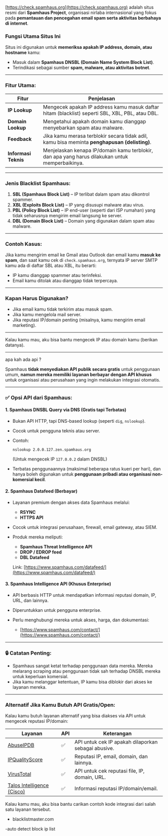 [https://check.spamhaus.org](https://check.spamhaus.org) adalah situs resmi dari **Spamhaus Project**, organisasi nirlaba internasional yang fokus pada **pemantauan dan pencegahan email spam serta aktivitas berbahaya di internet**.

### Fungsi Utama Situs Ini

Situs ini digunakan untuk **memeriksa apakah IP address, domain, atau hostname** kamu:

* Masuk dalam **Spamhaus DNSBL (Domain Name System Block List)**.
* Terindikasi sebagai sumber **spam, malware, atau aktivitas botnet**.

---

### Fitur Utama:

| Fitur                | Penjelasan                                                                                      |
| -------------------- | ----------------------------------------------------------------------------------------------- |
| **IP Lookup**        | Mengecek apakah IP address kamu masuk daftar hitam (blacklist) seperti SBL, XBL, PBL, atau DBL. |
| **Domain Lookup**    | Mengetahui apakah domain kamu dianggap menyebarkan spam atau malware.                           |
| **Feedback**         | Jika kamu merasa terblokir secara tidak adil, kamu bisa meminta **penghapusan (delisting)**.    |
| **Informasi Teknis** | Menjelaskan kenapa IP/domain kamu terblokir, dan apa yang harus dilakukan untuk memperbaikinya. |

---

### Jenis Blacklist Spamhaus:

1. **SBL (Spamhaus Block List)** – IP terlibat dalam spam atau dikontrol spammer.
2. **XBL (Exploits Block List)** – IP yang disusupi malware atau virus.
3. **PBL (Policy Block List)** – IP end-user (seperti dari ISP rumahan) yang tidak seharusnya mengirim email langsung ke server.
4. **DBL (Domain Block List)** – Domain yang digunakan dalam spam atau malware.

---

### Contoh Kasus:

Jika kamu mengirim email ke Gmail atau Outlook dan email kamu **masuk ke spam**, dan saat kamu cek di `check.spamhaus.org`, ternyata IP server SMTP kamu ada di daftar SBL atau XBL, itu berarti:

* IP kamu dianggap spammer atau terinfeksi.
* Email kamu ditolak atau dianggap tidak terpercaya.

---

### Kapan Harus Digunakan?

* Jika email kamu tidak terkirim atau masuk spam.
* Jika kamu mengelola mail server.
* Jika reputasi IP/domain penting (misalnya, kamu mengirim email marketing).

---

Kalau kamu mau, aku bisa bantu mengecek IP atau domain kamu (berikan datanya).

-----------

apa kah ada api ?


Spamhaus **tidak menyediakan API publik secara gratis** untuk penggunaan umum, **namun mereka memiliki layanan berbayar dengan API khusus** untuk organisasi atau perusahaan yang ingin melakukan integrasi otomatis.

---

### ✅ Opsi API dari Spamhaus:

#### 1. **Spamhaus DNSBL Query via DNS (Gratis tapi Terbatas)**

* Bukan API HTTP, tapi DNS-based lookup (seperti `dig`, `nslookup`).

* Cocok untuk pengguna teknis atau server.

* Contoh:

  ```bash
  nslookup 2.0.0.127.zen.spamhaus.org
  ```

  (Untuk mengecek IP `127.0.0.2` dalam DNSBL)

* Terbatas penggunaannya (maksimal beberapa ratus kueri per hari), dan hanya boleh digunakan untuk **penggunaan pribadi atau organisasi non-komersial kecil**.

#### 2. **Spamhaus Datafeed (Berbayar)**

* Layanan premium dengan akses data Spamhaus melalui:

  * **RSYNC**
  * **HTTPS API**
* Cocok untuk integrasi perusahaan, firewall, email gateway, atau SIEM.
* Produk mereka meliputi:

  * **Spamhaus Threat Intelligence API**
  * **DROP / EDROP feed**
  * **DBL Datafeed**

  Link: [https://www.spamhaus.com/datafeed/](https://www.spamhaus.com/datafeed/)

#### 3. **Spamhaus Intelligence API (Khusus Enterprise)**

* API berbasis HTTP untuk mendapatkan informasi reputasi domain, IP, URL, dan lainnya.
* Diperuntukkan untuk pengguna enterprise.
* Perlu menghubungi mereka untuk akses, harga, dan dokumentasi:

  * [https://www.spamhaus.com/contact/](https://www.spamhaus.com/contact/)

---

### 🔒 Catatan Penting:

* Spamhaus sangat ketat terhadap penggunaan data mereka. Mereka melarang scraping atau penggunaan tidak sah terhadap DNSBL mereka untuk keperluan komersial.
* Jika kamu melanggar ketentuan, IP kamu bisa diblokir dari akses ke layanan mereka.

---

### Alternatif Jika Kamu Butuh API Gratis/Open:

Kalau kamu butuh layanan alternatif yang bisa diakses via API untuk mengecek reputasi IP/domain:

| Layanan                                                      | API | Keterangan                                          |
| ------------------------------------------------------------ | --- | --------------------------------------------------- |
| [AbuseIPDB](https://www.abuseipdb.com/)                      | ✅   | API untuk cek IP apakah dilaporkan sebagai abusive. |
| [IPQualityScore](https://www.ipqualityscore.com/)            | ✅   | Reputasi IP, email, domain, dan lainnya.            |
| [VirusTotal](https://www.virustotal.com/gui/home/search)     | ✅   | API untuk cek reputasi file, IP, domain, URL.       |
| [Talos Intelligence (Cisco)](https://talosintelligence.com/) | ✅   | Informasi reputasi IP/domain/email.                 |

Kalau kamu mau, aku bisa bantu carikan contoh kode integrasi dari salah satu layanan tersebut.







- blacklistmaster.com

-auto detect block ip list 